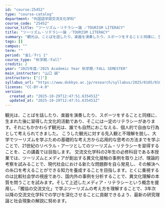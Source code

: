 ```yaml
---
id: "course:25452"
type: "course-catalog"
department: "外国語学部交流文化学科"
course_code: "25452"
course_title: "ツーリズム・リテラシー論 ／TOURISM LITERACY"
title: "ツーリズム・リテラシー論 ／TOURISM LITERACY"
summary: "観光は、ことばを話したり、楽器を演奏したり、スポーツをすることと同様に、生まれた後に習得した文化的活動であり、そこには一定のリテラシーがあります。それにもかかわらず観光は、誰でも自然におこなえる、個人的で自由な行為として考えられてきました。…"
tags: []
campus: ""
term: ""
period: "金1／Fri 1"
course_type: "秋学期／Fall"
credits: 2
year: "2025年度／2025 Academic Year 秋学期／FALL SEMESTER"
main_instructor: "山口 誠"
instructors: ["[]"]
syllabus_url: "https://www.dokkyo.ac.jp/research/syllabus/2025/0105/0105_25452_ja_JP.html"
license: "CC-BY-4.0"
version:
  created_at: "2025-10-29T12:47:51.635451Z"
  updated_at: "2025-10-29T12:47:51.635451Z"
---
```

観光は、ことばを話したり、楽器を演奏したり、スポーツをすることと同様に、生まれた後に習得した文化的活動であり、そこには一定のリテラシーがあります。それにもかかわらず観光は、誰でも自然におこなえる、個人的で自由な行為として考えられてきました。 こうした観光に対する先入観と不理解を脱し、大学でツーリズムを学ぶための基礎的な考え方から応用的な思考の方法までを学ぶことで、21世紀のリベラル・アーツとしてのツーリズム・リテラシーを習得することを、この講義では目指します。 交流文化学科の2年生の必修科目である本授業では、ツーリズムとメディアが創出する異文化接触の事例を取り上げ、理論的考察を試みることで、現代社会における新たな問題群を自ら発見し、その解決への糸口を考えることができる知力を養成することを目指します。とくに重視するのは比較社会学の視座であり、国内外の事例を分析することで、異文化理解の本質を問うことを試みます。そして上述したメディア・リテラシーという概念を援用し、「獨協の交流文化」で学ぶツーリズムの考え方を理解することで、3年次以降の交流文化学科での学びを深化させることに貢献できるよう、最新の研究理論と社会現象の解説に努めます。
